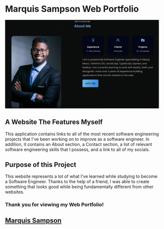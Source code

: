 # Marquis Sampson Web Portfolio

<img width="1280" alt="Screen Shot 2023-07-24 at 1 12 08 PM" src="src/assets/WebPortfolioREADME.png">

## A Website The Features Myself

This application contains links to all of the most recent software engineering projects that I've been working on to improve as a software engineer. In addition, it contains an About section, a Contact section, a list of relevant software engineering skills that I possess, and a link to all of my socials.

## Purpose of this Project

This website represents a lot of what I've learned while studying to become a Software Engineer. Thanks to the help of a friend, I was able to create something that looks good while being fundamentally different from other websites.

### Thank you for viewing my Web Portfolio!

## [Marquis Sampson](https://marquiswebportfolio.com/)
